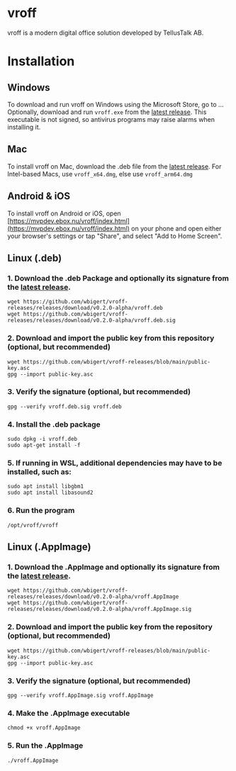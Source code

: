 # vroff
vroff is a modern digital office solution developed by TellusTalk AB.

# Installation

## Windows
To download and run vroff on Windows using the Microsoft Store, go to ... Optionally, download and run ```vroff.exe``` from the [latest release](https://github.com/wbigert/vroff-releases/releases). This executable is not signed, so antivirus programs may raise alarms when installing it.

## Mac
To install vroff on Mac, download the .deb file from the [latest release](https://github.com/wbigert/vroff-releases/releases). For Intel-based Macs, use ```vroff_x64.dmg```, else use ```vroff_arm64.dmg```

## Android & iOS
To install vroff on Android or iOS, open [https://mvpdev.ebox.nu/vroff/index.html](https://mvpdev.ebox.nu/vroff/index.html) on your phone and open either your browser's settings or tap "Share", and select "Add to Home Screen".

## Linux (.deb)
### 1. Download the .deb Package and optionally its signature from the [latest release](https://github.com/wbigert/vroff-releases/releases).
    wget https://github.com/wbigert/vroff-releases/releases/download/v0.2.0-alpha/vroff.deb
    wget https://github.com/wbigert/vroff-releases/releases/download/v0.2.0-alpha/vroff.deb.sig 

### 2. Download and import the public key from this repository (optional, but recommended)
    wget https://github.com/wbigert/vroff-releases/blob/main/public-key.asc
    gpg --import public-key.asc

### 3. Verify the signature (optional, but recommended)
    gpg --verify vroff.deb.sig vroff.deb

### 4. Install the .deb package
    sudo dpkg -i vroff.deb
    sudo apt-get install -f

### 5. If running in WSL, additional dependencies may have to be installed, such as:
    sudo apt install libgbm1
    sudo apt install libasound2

### 6. Run the program
    /opt/vroff/vroff

## Linux (.AppImage)
### 1. Download the .AppImage and optionally its signature from the [latest release](https://github.com/wbigert/vroff-releases/releases).
    wget https://github.com/wbigert/vroff-releases/releases/download/v0.2.0-alpha/vroff.AppImage
    wget https://github.com/wbigert/vroff-releases/releases/download/v0.2.0-alpha/vroff.AppImage.sig

### 2. Download and import the public key from the repository (optional, but recommended)
    wget https://github.com/wbigert/vroff-releases/blob/main/public-key.asc
    gpg --import public-key.asc

### 3. Verify the signature (optional, but recommended)
    gpg --verify vroff.AppImage.sig vroff.AppImage

### 4. Make the .AppImage executable
    chmod +x vroff.AppImage

### 5. Run the .AppImage
    ./vroff.AppImage
